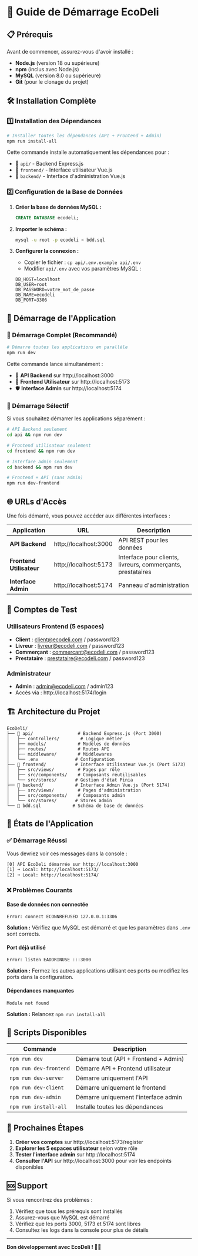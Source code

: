 # 🚀 Guide de Démarrage EcoDeli

## 📋 Prérequis

Avant de commencer, assurez-vous d'avoir installé :

- **Node.js** (version 18 ou supérieure)
- **npm** (inclus avec Node.js)
- **MySQL** (version 8.0 ou supérieure)
- **Git** (pour le clonage du projet)

## 🛠️ Installation Complète

### 1️⃣ Installation des Dépendances

```bash
# Installer toutes les dépendances (API + Frontend + Admin)
npm run install-all
```

Cette commande installe automatiquement les dépendances pour :
- 📁 `api/` - Backend Express.js
- 📁 `frontend/` - Interface utilisateur Vue.js
- 📁 `backend/` - Interface d'administration Vue.js

### 2️⃣ Configuration de la Base de Données

1. **Créer la base de données MySQL :**
   ```sql
   CREATE DATABASE ecodeli;
   ```

2. **Importer le schéma :**
   ```bash
   mysql -u root -p ecodeli < bdd.sql
   ```

3. **Configurer la connexion :**
   - Copier le fichier : `cp api/.env.example api/.env`
   - Modifier `api/.env` avec vos paramètres MySQL :
   ```env
   DB_HOST=localhost
   DB_USER=root
   DB_PASSWORD=votre_mot_de_passe
   DB_NAME=ecodeli
   DB_PORT=3306
   ```

## 🚀 Démarrage de l'Application

### 🎯 Démarrage Complet (Recommandé)

```bash
# Démarre toutes les applications en parallèle
npm run dev
```

Cette commande lance simultanément :
- 🔌 **API Backend** sur http://localhost:3000
- 👥 **Frontend Utilisateur** sur http://localhost:5173
- 🛡️ **Interface Admin** sur http://localhost:5174

### 🔧 Démarrage Sélectif

Si vous souhaitez démarrer les applications séparément :

```bash
# API Backend seulement
cd api && npm run dev

# Frontend utilisateur seulement
cd frontend && npm run dev

# Interface admin seulement
cd backend && npm run dev

# Frontend + API (sans admin)
npm run dev-frontend
```

## 🌐 URLs d'Accès

Une fois démarré, vous pouvez accéder aux différentes interfaces :

| Application | URL | Description |
|------------|-----|-------------|
| **API Backend** | http://localhost:3000 | API REST pour les données |
| **Frontend Utilisateur** | http://localhost:5173 | Interface pour clients, livreurs, commerçants, prestataires |
| **Interface Admin** | http://localhost:5174 | Panneau d'administration |

## 👥 Comptes de Test

### Utilisateurs Frontend (5 espaces)
- **Client** : client@ecodeli.com / password123
- **Livreur** : livreur@ecodeli.com / password123
- **Commerçant** : commercant@ecodeli.com / password123
- **Prestataire** : prestataire@ecodeli.com / password123

### Administrateur
- **Admin** : admin@ecodeli.com / admin123
- Accès via : http://localhost:5174/login

## 🏗️ Architecture du Projet

```
EcoDeli/
├── 📁 api/                 # Backend Express.js (Port 3000)
│   ├── controllers/        # Logique métier
│   ├── models/            # Modèles de données
│   ├── routes/            # Routes API
│   ├── middleware/        # Middlewares
│   └── .env              # Configuration
├── 📁 frontend/           # Interface Utilisateur Vue.js (Port 5173)
│   ├── src/views/         # Pages par rôle
│   ├── src/components/    # Composants réutilisables
│   └── src/stores/       # Gestion d'état Pinia
├── 📁 backend/            # Interface Admin Vue.js (Port 5174)
│   ├── src/views/         # Pages d'administration
│   ├── src/components/    # Composants admin
│   └── src/stores/       # Stores admin
└── 📄 bdd.sql            # Schéma de base de données
```

## 🚦 États de l'Application

### ✅ Démarrage Réussi
Vous devriez voir ces messages dans la console :

```bash
[0] API EcoDeli démarrée sur http://localhost:3000
[1] ➜ Local: http://localhost:5173/
[2] ➜ Local: http://localhost:5174/
```

### ❌ Problèmes Courants

#### Base de données non connectée
```
Error: connect ECONNREFUSED 127.0.0.1:3306
```
**Solution :** Vérifiez que MySQL est démarré et que les paramètres dans `.env` sont corrects.

#### Port déjà utilisé
```
Error: listen EADDRINUSE :::3000
```
**Solution :** Fermez les autres applications utilisant ces ports ou modifiez les ports dans la configuration.

#### Dépendances manquantes
```
Module not found
```
**Solution :** Relancez `npm run install-all`

## 🔧 Scripts Disponibles

| Commande | Description |
|----------|-------------|
| `npm run dev` | Démarre tout (API + Frontend + Admin) |
| `npm run dev-frontend` | Démarre API + Frontend utilisateur |
| `npm run dev-server` | Démarre uniquement l'API |
| `npm run dev-client` | Démarre uniquement le frontend |
| `npm run dev-admin` | Démarre uniquement l'interface admin |
| `npm run install-all` | Installe toutes les dépendances |

## 🎯 Prochaines Étapes

1. **Créer vos comptes** sur http://localhost:5173/register
2. **Explorer les 5 espaces utilisateur** selon votre rôle
3. **Tester l'interface admin** sur http://localhost:5174
4. **Consulter l'API** sur http://localhost:3000 pour voir les endpoints disponibles

## 🆘 Support

Si vous rencontrez des problèmes :
1. Vérifiez que tous les prérequis sont installés
2. Assurez-vous que MySQL est démarré
3. Vérifiez que les ports 3000, 5173 et 5174 sont libres
4. Consultez les logs dans la console pour plus de détails

---

**Bon développement avec EcoDeli ! 🌱🚚**